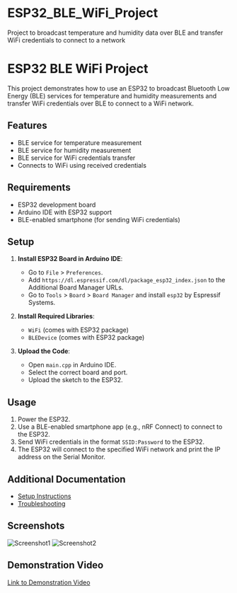 # ESP32_BLE_WiFi_Project
Project to broadcast temperature and humidity data over BLE and transfer WiFi credentials to connect to a network
# ESP32 BLE WiFi Project

This project demonstrates how to use an ESP32 to broadcast Bluetooth Low Energy (BLE) services for temperature and humidity measurements and transfer WiFi credentials over BLE to connect to a WiFi network.

## Features

- BLE service for temperature measurement
- BLE service for humidity measurement
- BLE service for WiFi credentials transfer
- Connects to WiFi using received credentials

## Requirements

- ESP32 development board
- Arduino IDE with ESP32 support
- BLE-enabled smartphone (for sending WiFi credentials)

## Setup

1. **Install ESP32 Board in Arduino IDE**:
    - Go to `File` > `Preferences`.
    - Add `https://dl.espressif.com/dl/package_esp32_index.json` to the Additional Board Manager URLs.
    - Go to `Tools` > `Board` > `Board Manager` and install `esp32` by Espressif Systems.

2. **Install Required Libraries**:
    - `WiFi` (comes with ESP32 package)
    - `BLEDevice` (comes with ESP32 package)

3. **Upload the Code**:
    - Open `main.cpp` in Arduino IDE.
    - Select the correct board and port.
    - Upload the sketch to the ESP32.

## Usage

1. Power the ESP32.
2. Use a BLE-enabled smartphone app (e.g., nRF Connect) to connect to the ESP32.
3. Send WiFi credentials in the format `SSID:Password` to the ESP32.
4. The ESP32 will connect to the specified WiFi network and print the IP address on the Serial Monitor.

## Additional Documentation

- [Setup Instructions](docs/setup_instructions.md)
- [Troubleshooting](docs/troubleshooting.md)

## Screenshots

![Screenshot1](screenshots/screenshot1.png)
![Screenshot2](screenshots/screenshot2.png)

## Demonstration Video

[Link to Demonstration Video](video/demonstration_video.mp4)
